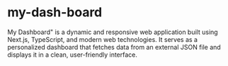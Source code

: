 # my-dash-board
My Dashboard" is a dynamic and responsive web application built using Next.js, TypeScript, and modern web technologies. It serves as a personalized dashboard that fetches data from an external JSON file and displays it in a clean, user-friendly interface. 
